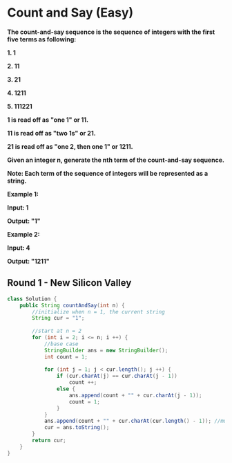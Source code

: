 # Count and Say (Easy)

**The count-and-say sequence is the sequence of integers with the first five terms as following:**

**1.     1**

**2.     11**

**3.     21**

**4.     1211**

**5.     111221**

**1 is read off as "one 1" or 11.**

**11 is read off as "two 1s" or 21.**

**21 is read off as "one 2, then one 1" or 1211.**

**Given an integer n, generate the nth term of the count-and-say sequence.**

**Note: Each term of the sequence of integers will be represented as a string.**

**Example 1:**

**Input: 1**

**Output: "1"**

**Example 2:**

**Input: 4**

**Output: "1211"**

## Round 1 - New Silicon Valley

```java
class Solution {
    public String countAndSay(int n) {
        //initialize when n = 1, the current string
        String cur = "1";
        
        //start at n = 2
        for (int i = 2; i <= n; i ++) {
            //base case
            StringBuilder ans = new StringBuilder();
            int count = 1; 
            
            for (int j = 1; j < cur.length(); j ++) {
                if (cur.charAt(j) == cur.charAt(j - 1))
                    count ++;
                else {
                    ans.append(count + "" + cur.charAt(j - 1));
                    count = 1;
                }
            }
            ans.append(count + "" + cur.charAt(cur.length() - 1)); //must add the last num cur.charAt(cur.length() - 1) to ans
            cur = ans.toString();
        }
        return cur;
    }
}
```
